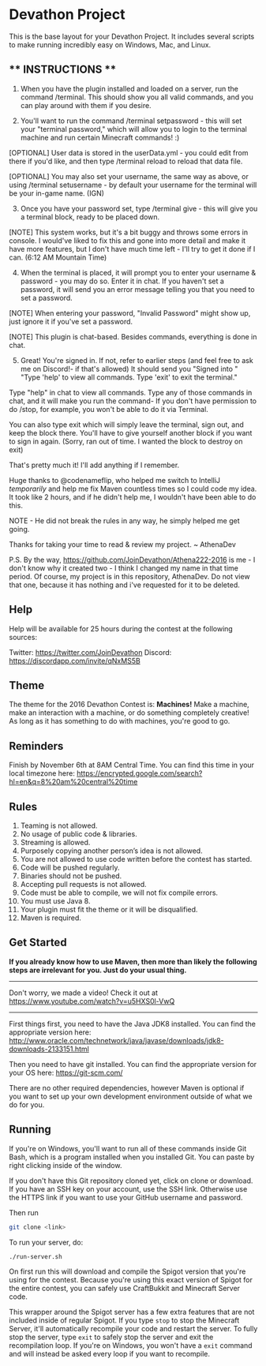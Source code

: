 # Devathon Project
This is the base layout for your Devathon Project. It includes several scripts to make running incredibly easy on Windows, Mac, and Linux.

## ** INSTRUCTIONS **

1. When you have the plugin installed and loaded on a server, run the command /terminal.
This should show you all valid commands, and you can play around with them if you desire.

2. You'll want to run the command /terminal setpassword <password> - this will set your "terminal password,"
which will allow you to login to the terminal machine and run certain Minecraft commands! :)

[OPTIONAL] User data is stored in the userData.yml - you could edit from there if you'd like, and then type
/terminal reload to reload that data file.

[OPTIONAL] You may also set your username, the same way as above, or using /terminal setusername <username> -
by default your username for the terminal will be your in-game name. (IGN)

3. Once you have your password set, type /terminal give <your in-game name> - this will give you a terminal block,
ready to be placed down.

[NOTE] This system works, but it's a bit buggy and throws some errors in console. I would've liked to fix this and gone
into more detail and make it have more features, but I don't have much time left - I'll try to get it done if I can. (6:12 AM Mountain Time)

4. When the terminal is placed, it will prompt you to enter your username & password - you may do so. Enter it in chat.
If you haven't set a password, it will send you an error message telling you that you need to set a password.

[NOTE] When entering your password, "Invalid Password" might show up, just ignore it if you've set a password.

[NOTE] This plugin is chat-based. Besides commands, everything is done in chat.

5. Great! You're signed in. If not, refer to earlier steps (and feel free to ask me on Discord!- if that's allowed)
It should send you
"Signed into <your username>"
"Type 'help' to view all commands. Type 'exit' to exit the terminal."

Type "help" in chat to view all commands. Type any of those commands in chat, and it will make you run the command-
If you don't have permission to do /stop, for example, you won't be able to do it via Terminal.

You can also type exit which will simply leave the terminal, sign out, and keep the block there. You'll have to give yourself
another block if you want to sign in again. (Sorry, ran out of time. I wanted the block to destroy on exit)


That's pretty much it! I'll add anything if I remember.

Huge thanks to @codenameflip, who helped me switch to IntelliJ *temporarily* and help me fix Maven countless times so I could code my idea.
It took like 2 hours, and if he didn't help me, I wouldn't have been able to do this.

NOTE - He did not break the rules in any way, he simply helped me get going.

Thanks for taking your time to read & review my project.
~ AthenaDev

P.S.
By the way, https://github.com/JoinDevathon/Athena222-2016 is me - I don't know why it created two - I think I
changed my name in that time period. Of course, my project is in this repository, AthenaDev.
Do not view that one, because it has nothing and i've requested for it to be deleted.


## Help

Help will be available for 25 hours during the contest at the following sources:

Twitter: https://twitter.com/JoinDevathon
Discord: https://discordapp.com/invite/qNxMS5B

## Theme

The theme for the 2016 Devathon Contest is: **Machines!**
Make a machine, make an interaction with a machine, or do something completely creative! As long as it has something to do with machines, you're good to go.

## Reminders

Finish by November 6th at 8AM Central Time. You can find this time in your local timezone here: https://encrypted.google.com/search?hl=en&q=8%20am%20central%20time

## Rules


1.  Teaming is not allowed.
2.  No usage of public code & libraries.
3.  Streaming is allowed.
4.  Purposely copying another person’s idea is not allowed.
5.  You are not allowed to use code written before the contest has started.
6.  Code will be pushed regularly.
7.  Binaries should not be pushed.
8.  Accepting pull requests is not allowed.
9.  Code must be able to compile, we will not fix compile errors.
10. You must use Java 8.
11. Your plugin must fit the theme or it will be disqualified.
12. Maven is required.


## Get Started

**If you already know how to use Maven, then more than likely the following steps are irrelevant for you. Just do your usual thing.**

---

Don't worry, we made a video! Check it out at https://www.youtube.com/watch?v=u5HXS0l-VwQ

---

First things first, you need to have the Java JDK8 installed. You can find the appropriate version here: http://www.oracle.com/technetwork/java/javase/downloads/jdk8-downloads-2133151.html

Then you need to have git installed. You can find the appropriate version for your OS here: https://git-scm.com/

There are no other required dependencies, however Maven is optional if you want to set up your own development environment outside of what we do for you.

## Running

If you're on Windows, you'll want to run all of these commands inside Git Bash, which is a program installed when you installed Git. You can paste by right clicking inside of the window.

If you don't have this Git repository cloned yet, click on clone or download. If you have an SSH key on your account, use the SSH link. Otherwise use the HTTPS link if you want to use your GitHub username and password.

Then run

```bash
git clone <link>
```

To run your server, do:

```bash
./run-server.sh
```

On first run this will download and compile the Spigot version that you're using for the contest. Because you're using this exact version of Spigot for the entire contest, you can safely use CraftBukkit and Minecraft Server code.

This wrapper around the Spigot server has a few extra features that are not included inside of regular Spigot. If you type `stop` to stop the Minecraft Server, it'll automatically recompile your code and restart the server. To fully stop the server, type `exit` to safely stop the server and exit the recompilation loop. If you're on Windows, you won't have a `exit` command and will instead be asked every loop if you want to recompile.
